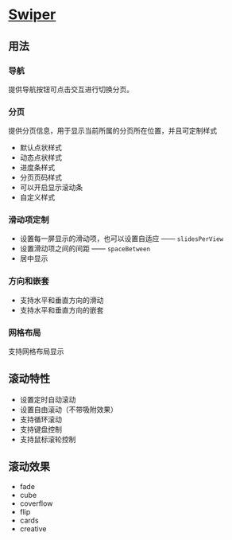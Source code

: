 # [Swiper](https://github.com/nolimits4web/swiper)

## 用法

### 导航

提供导航按钮可点击交互进行切换分页。

### 分页

提供分页信息，用于显示当前所属的分页所在位置，并且可定制样式

- 默认点状样式
- 动态点状样式
- 进度条样式
- 分页页码样式
- 可以开启显示滚动条
- 自定义样式

### 滑动项定制

- 设置每一屏显示的滑动项，也可以设置自适应 —— `slidesPerView`
- 设置滑动项之间的间距 —— `spaceBetween`
- 居中显示

### 方向和嵌套

- 支持水平和垂直方向的滑动
- 支持水平和垂直方向的嵌套

### 网格布局

支持网格布局显示

## 滚动特性

- 设置定时自动滚动
- 设置自由滚动（不带吸附效果）
- 支持循环滚动
- 支持键盘控制
- 支持鼠标滚轮控制

## 滚动效果

- fade
- cube
- coverflow
- flip
- cards
- creative
